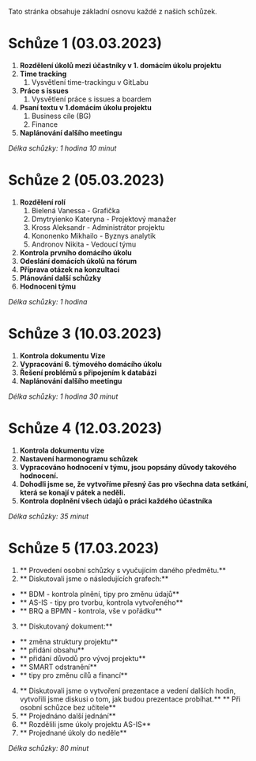 Tato stránka obsahuje základní osnovu každé z našich schůzek.


# **Schůze 1 (03.03.2023)**

1. **Rozdělení úkolů mezi účastníky v 1. domácím úkolu projektu**  
2. **Time tracking**
   1. Vysvětlení time-trackingu v GitLabu   
3. **Práce s issues**
   1. Vysvětlení práce s issues a boardem  
4. **Psaní textu v 1.domácím úkolu projektu**
   1. Business cíle (BG) 
   2. Finance  
5. **Naplánování dalšího meetingu**

_Délka schůzky: 1 hodina 10 minut_ 

# **Schůze 2 (05.03.2023)**

1. **Rozdělení rolí** 
     1. Bielená Vanessa - Grafička
     2. Dmytryienko Kateryna - Projektový manažer
     3. Kross Aleksandr - Administrátor projektu
     4. Kononenko Mikhailo - Byznys analytik
     5. Andronov Nikita - Vedoucí týmu
2. **Kontrola prvního domácího úkolu**  
3. **Odeslání domácích úkolů na fórum**
4. **Příprava otázek na konzultaci**
5. **Plánování další schůzky**
6. **Hodnoceni týmu**

_Délka schůzky: 1 hodina_ 


# **Schůze 3 (10.03.2023)**

1. **Kontrola dokumentu Víze**
2. **Vypracování 6. týmového domácího úkolu**
3. **Řešení problémů s připojením k databázi**
4. **Naplánování dalšího meetingu**

_Délka schůzky: 1 hodina 30 minut_ 




# **Schůze 4 (12.03.2023)**

1. **Kontrola dokumentu víze** 
2. **Nastavení harmonogramu schůzek**
3. **Vypracováno hodnocení v týmu, jsou popsány důvody takového hodnocení.**
4. **Dohodli jsme se, že vytvoříme přesný čas pro všechna data setkání, která se konají v pátek a neděli.**
5. **Kontrola doplnění všech údajů o práci každého účastníka**

_Délka schůzky: 35 minut_ 







# **Schůze 5 (17.03.2023)**

1. ** Provedení osobní schůzky s vyučujícím daného předmětu.**
2. ** Diskutovali jsme o následujících grafech:**
- ** BDM - kontrola plnění, tipy pro změnu údajů**
- ** AS-IS - tipy pro tvorbu, kontrola vytvořeného**
- ** BRQ a BPMN - kontrola, vše v pořádku**
3. ** Diskutovaný dokument:**
- ** změna struktury projektu**
- ** přidání obsahu**
- ** přidání důvodů pro vývoj projektu**
- ** SMART odstranění**
- ** tipy pro změnu cílů a financí**
4. ** Diskutovali jsme o vytvoření prezentace a vedení dalších hodin, vytvořili jsme diskusi o tom, jak budou prezentace probíhat.**
** Při osobní schůzce bez učitele**
1. ** Projednáno další jednání**
2. ** Rozdělili jsme úkoly projektu AS-IS**
3. ** Projednané úkoly do neděle**

_Délka schůzky: 80 minut_ 